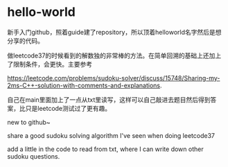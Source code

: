 # hello-world

新手入门github，照着guide建了repository，所以顶着helloworld名字然后是想分享的代码。

做leetcode37的时候看到的解数独的非常棒的方法。在简单回溯的基础上还加上了限制条件，会更快。主要参考

https://leetcode.com/problems/sudoku-solver/discuss/15748/Sharing-my-2ms-C++-solution-with-comments-and-explanations.

自己在main里面加上了一点从txt里读写，这样可以自己敲进去题目然后得到答案，比只是leetcode测试过了更有趣。



new to github~

share a good sudoku solving algorithm I've seen when doing leetcode37

add a little in the code to read from txt, where I can write down other sudoku questions.
